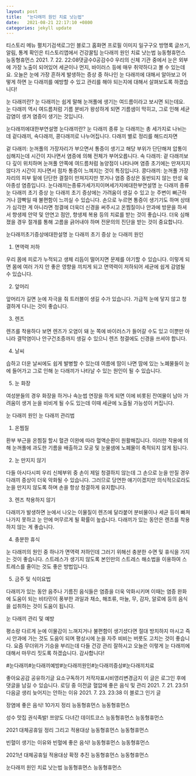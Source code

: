 ```yaml
---
layout: post
title:  "눈다래끼 원인 치료 낫는법"
date:   2021-08-21 22:17:10 +0800
categories: jekyll update
---
```

티스토리 메뉴 펼치기검색로그인
블로그 홈화면
프로필 이미지
일구구오
방명록
글쓰기, 알림, 통계 확인은 티스토리앱에서
건강꿀팁
눈다래끼 원인 치료 낫는법
능동형휴먼스 능동형휴먼스
2021. 7. 22. 22:08댓글수0공감수0
우리의 신체 기관 중에서 눈은 외부에 가장 노출이 되어있어 세균이나 먼지, 바이러스 등에 매우 취약하다고 볼 수 있는데요. 오늘은 눈에 가장 흔하게 발생하는 증상 중 하나인 눈 다래끼에 대해서 알아보고 어떻게 하면 눈 다래끼를 예방할 수 있고 관리를 해야 되는지에 대해서 살펴보도록 하겠습니다!

 

눈 다래끼란?
눈 다래끼는 쉽게 말해 눈꺼풀에 생기는 여드름이라고 보시면 되는데요. 눈 다래끼 역시 여드름처럼 기름 분비가 왕성하게 되면 기름샘이 막히고, 그로 인해 세균 감염이 생겨 염증이 생기는 것입니다. 

눈다래끼에대한부연설명
눈다래끼란?
눈 다래끼 종류
눈 다래끼는 총 세가지로 나뉘는데 겉다래끼, 속다래끼, 콩다래끼로 나누어집니다. 다래끼 별로 정리를 해드리자면

겉 다래끼: 눈꺼풀의 가장자리가 부으면서 통증이 생기고 해당 부위가 단단해져 압통이 심해지는데 시간이 지나면서 염증에 의해 전체가 부어오릅니다.
속 다래끼: 겉 다래끼보다 깊이 위치하며 눈꺼풀 안쪽에 여드름처럼 농양점이 나타나며 염증 초기에는 만져지지 않다가 시간이 지나면서 점차 통증이 느껴지는 것이 특징입니다.
콩다래끼: 눈꺼풀 가장자리의 피부 밑에 단단한 결절이 만져지지만 붓거나 염증 증상은 동반되지 않는 만성 육아종성 염증입니다.
눈다래끼는종류가세가지이며세가지에대한부연설명
눈 다래끼 종류
눈 다래끼 초기 증상
눈 다래끼 초기 증상에는 가려움이 생길 수 있고 눈 주변이 뻐근하거나 깜빡일 때 불편함이 느끼실 수 있습니다. 손으로 누르면 통증이 생기기도 하며 상태가 심각한 게 아니라면 청결에 더욱더 신경을 써주시고 온찜질이나 안과에 방문을 하셔서 향생제 안약 및 안연고 점안, 향생제 복용 등의 치료를 받는 것이 좋습니다. 더욱 심해졌을 경우 절개를 통해 고름을 긁어내야 하며 전문의의 진단을 받는 것이 중요합니다.

눈다래끼초기증상에대한설명
눈 다래끼 초기 증상
눈 다래끼 원인
1. 면역력 저하

우리 몸에 피로가 누적되고 생체 리듬이 떨어지면 문제를 야기할 수 있습니다. 이렇게 되면 몸에 여러 가지 안 좋은 영향을 끼치게 되고 면역력이 저하되어 세균에 쉽게 감염될 수 있습니다.

 

2. 앞머리

앞머리가 길면 눈에 자극을 줘 트러블이 생길 수가 있습니다. 가급적 눈에 닿지 않고 청결하게 다니는 것이 좋습니다.

 

3. 렌즈

렌즈를 착용하다 보면 렌즈가 오염이 돼 눈 쪽에 바이러스가 들어갈 수도 있고 이뿐만 아니라 결막염이나 안구건조증까지 생길 수 있으니 렌즈 청결에도 신경을 쓰셔야 합니다.

 

4. 날씨

습하고 더운 날씨에도 쉽게 발병할 수 있는데 여름에 땀이 나면 땀에 있는 노폐물들이 눈에 들어가고 그로 인해 눈 다래끼가 나타날 수 있는 원인이 될 수 있습니다.

 

5. 눈 화장

여성분들의 경우 화장을 하거나 속눈썹 연장을 하게 되면 이에 비롯된 잔여물이 남아 가려움이 생겨 눈을 비비게 될 수도 있는데 이때 세균에 노출될 가능성이 커집니다.




눈 다래끼 원인
눈 다래끼 관리법
1. 온찜질

환부 부근을 온찜질 할시 혈관 이완에 따라 혈액순환이 원활해집니다. 이러한 작용에 의해 눈꺼풀에 과도한 기름을 배출하고 모공 및 눈물샘에 노폐물이 축적되지 않게 됩니다.

 

2. 눈 만지지 않기

다들 아시다시피 우리 신체부위 중 손이 제일 청결하지 않는데 그 손으로 눈을 만질 경우 다래끼 증상이 더욱 악화될 수 있습니다. 그러므로 당연한 얘기이겠지만 의식적으로라도 눈을 만지지 않도록 하며 손을 항상 청결하게 유지합니다.

 

3. 렌즈 착용하지 않기

다래끼가 발생하면 눈에서 나오는 이물질이 렌즈에 달라붙어 분비물이나 세균 등이 빠져나가지 못하고 눈 안에 머무르게 될 확률이 높습니다. 다래끼가 있는 동안은 렌즈를 착용하지 않는 게 좋습니다.

 

4. 충분한 휴식

눈 다래끼의 원인 중 하나가 면역력 저하인데 그러기 위해선 충분한 수면 및 휴식을 가지는 것이 좋습니다. 스트레스가 생기지 않도록 본인만의 스트레스 해소법을 이용하여 스트레스를 줄이는 것도 좋은 방법입니다.

 

5. 금주 및 식이요법

다래끼가 있는 동안 음주나 기름진 음식들은 염증을 더욱 악화시키며 이때는 염증 완화에 도움이 되는 비타민이 풍부한 과일과 채소, 해조류, 마늘, 무, 감자, 알로에 등의 음식을 섭취하는 것이 도움이 됩니다.



눈 다래끼 관리 및 예방
 

 

평소랑 다르게 눈에 이물감이 느껴지거나 불편함이 생기셨다면 절대 방치하지 마시고 즉시 안과에 가는 것도 도움이 되며 평상시에 눈을 자주 비비는 버릇도 고치는 것이 좋습니다. 요즘 무더위가 기승을 부리는데 다들 건강 관리 잘하시고 오늘은 이렇게 눈 다래끼에 대해서 마무리 짓도록 하겠습니다. 감사합니다!

#눈다래끼#눈다래끼예방#눈다래끼원인#눈다래끼증상#눈다래끼치료

좋아요공감
공유하기글 요소구독하기
저작자표시비영리변경금지
이 글은 로그인 후에 댓글을 남길 수 있습니다.
로딩 중
이전글
혈압에 좋은 음식 및 관리
2021. 7. 21. 23:51
다음글
생리 늦어지는 안하는 이유
2021. 7. 23. 23:38
이 블로그 인기 글

장염에 좋은 음식! 10가지 정리
능동형휴먼스 능동형휴먼스

성수 맛집 권식족발! 쯔양도 다녀간 데이트코스
능동형휴먼스 능동형휴먼스

2021 대체공휴일 정리 그리고 적용대상
능동형휴먼스 능동형휴먼스

빈혈이 생기는 이유와 빈혈에 좋은 음식!
능동형휴먼스 능동형휴먼스

2021년 대체공휴일 적용대상 확정 추진
능동형휴먼스 능동형휴먼스

눈다래끼 원인 치료 낫는법
능동형휴먼스 능동형휴먼스